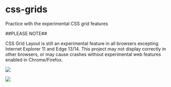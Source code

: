 # css-grids
Practice with the experimental CSS grid features

##PLEASE NOTE##

 CSS Grid Layout is still an experimental feature in all browsers excepting Internet Explorer 11 and Edge 13/14. This project may not display correctly in other browsers, or may cause crashes without experimental web features enabled in Chrome/Firefox.

![](http://i13.photobucket.com/albums/a296/BexB/hipsum2.png)

![](http://i13.photobucket.com/albums/a296/BexB/hipsum1.png)